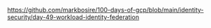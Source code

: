 https://github.com/markbosire/100-days-of-gcp/blob/main/identity-security/day-49-workload-identity-federation
